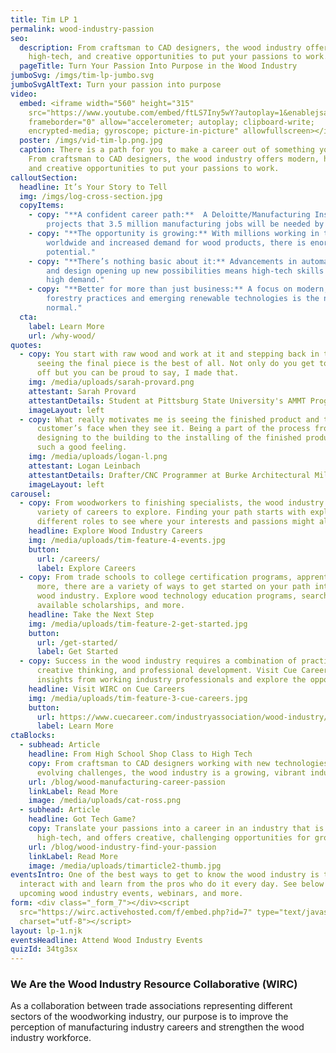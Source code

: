 ```yaml
---
title: Tim LP 1
permalink: wood-industry-passion
seo:
  description: From craftsman to CAD designers, the wood industry offers modern,
    high-tech, and creative opportunities to put your passions to work.
  pageTitle: Turn Your Passion Into Purpose in the Wood Industry
jumboSvg: /imgs/tim-lp-jumbo.svg
jumboSvgAltText: Turn your passion into purpose
video:
  embed: <iframe width="560" height="315"
    src="https://www.youtube.com/embed/ftLS7Iny5wY?autoplay=1&enablejsapi=1"
    frameborder="0" allow="accelerometer; autoplay; clipboard-write;
    encrypted-media; gyroscope; picture-in-picture" allowfullscreen></iframe>
  poster: /imgs/vid-tim-lp.png.jpg
  caption: There is a path for you to make a career out of something you love.
    From craftsman to CAD designers, the wood industry offers modern, high-tech,
    and creative opportunities to put your passions to work.
calloutSection:
  headline: It’s Your Story to Tell
  img: /imgs/log-cross-section.jpg
  copyItems:
    - copy: "**A confident career path:**  A Deloitte/Manufacturing Institute study
        projects that 3.5 million manufacturing jobs will be needed by 2025."
    - copy: "**The opportunity is growing:** With millions working in the industry
        worldwide and increased demand for wood products, there is enormous
        potential."
    - copy: "**There’s nothing basic about it:** Advancements in automation, robotics,
        and design opening up new possibilities means high-tech skills are in
        high demand."
    - copy: "**Better for more than just business:** A focus on modern, sustainable
        forestry practices and emerging renewable technologies is the new
        normal."
  cta:
    label: Learn More
    url: /why-wood/
quotes:
  - copy: You start with raw wood and work at it and stepping back in the end and
      seeing the final piece is the best of all. Not only do you get to show it
      off but you can be proud to say, I made that.
    img: /media/uploads/sarah-provard.png
    attestant: Sarah Provard
    attestantDetails: Student at Pittsburg State University's AMMT Program
    imageLayout: left
  - copy: What really motivates me is seeing the finished product and the joy on a
      customer’s face when they see it. Being a part of the process from the
      designing to the building to the installing of the finished product is
      such a good feeling.
    img: /media/uploads/logan-l.png
    attestant: Logan Leinbach
    attestantDetails: Drafter/CNC Programmer at Burke Architectural Millwork
    imageLayout: left
carousel:
  - copy: From woodworkers to finishing specialists, the wood industry offers a wide
      variety of careers to explore. Finding your path starts with exploring
      different roles to see where your interests and passions might align.
    headline: Explore Wood Industry Careers
    img: /media/uploads/tim-feature-4-events.jpg
    button:
      url: /careers/
      label: Explore Careers
  - copy: From trade schools to college certification programs, apprenticeships and
      more, there are a variety of ways to get started on your path into the
      wood industry. Explore wood technology education programs, search
      available scholarships, and more.
    headline: Take the Next Step
    img: /media/uploads/tim-feature-2-get-started.jpg
    button:
      url: /get-started/
      label: Get Started
  - copy: Success in the wood industry requires a combination of practical skill,
      creative thinking, and professional development. Visit Cue Careers to get
      insights from working industry professionals and explore the opportunity.
    headline: Visit WIRC on Cue Careers
    img: /media/uploads/tim-feature-3-cue-careers.jpg
    button:
      url: https://www.cuecareer.com/industryassociation/wood-industry/
      label: Learn More
ctaBlocks:
  - subhead: Article
    headline: From High School Shop Class to High Tech
    copy: From craftsman to CAD designers working with new technologies to solve
      evolving challenges, the wood industry is a growing, vibrant industry.
    url: /blog/wood-manufacturing-career-passion
    linkLabel: Read More
    image: /media/uploads/cat-ross.png
  - subhead: Article
    headline: Got Tech Game?
    copy: Translate your passions into a career in an industry that is modern,
      high-tech, and offers creative, challenging opportunities for growth.
    url: /blog/wood-industry-find-your-passion
    linkLabel: Read More
    image: /media/uploads/timarticle2-thumb.jpg
eventsIntro: One of the best ways to get to know the wood industry is to
  interact with and learn from the pros who do it every day. See below for
  upcoming wood industry events, webinars, and more.
form: <div class="_form_7"></div><script
  src="https://wirc.activehosted.com/f/embed.php?id=7" type="text/javascript"
  charset="utf-8"></script>
layout: lp-1.njk
eventsHeadline: Attend Wood Industry Events
quizId: 34tg3sx
---
```

### We Are the Wood Industry Resource Collaborative (WIRC)

As a collaboration between trade associations representing different sectors of
the woodworking industry, our purpose is to improve the perception of
manufacturing industry careers and strengthen the wood industry workforce.
